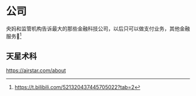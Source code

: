 # 公司

央妈和监管机构告诉最大的那些金融科技公司，以后只可以做支付业务，其他金融服务🚫[^1]

## 天星术科

https://airstar.com/about

[^1]: https://t.bilibili.com/521320437445705022?tab=2
